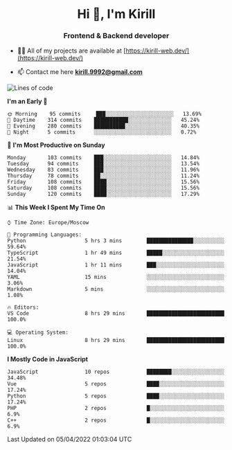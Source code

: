 <h1 align="center">Hi 👋, I'm Kirill</h1>
<h3 align="center">Frontend & Backend developer</h3>

- 👨‍💻 All of my projects are available at [https://kirill-web.dev/](https://kirill-web.dev/)

- 📫 Contact me here **kirill.9992@gmail.com**











<!--START_SECTION:waka-->
![Lines of code](https://img.shields.io/badge/From%20Hello%20World%20I%27ve%20Written-474%20Thousand%20lines%20of%20code-blue)

**I'm an Early 🐤** 

```text
🌞 Morning    95 commits     ███░░░░░░░░░░░░░░░░░░░░░░   13.69% 
🌆 Daytime    314 commits    ███████████░░░░░░░░░░░░░░   45.24% 
🌃 Evening    280 commits    ██████████░░░░░░░░░░░░░░░   40.35% 
🌙 Night      5 commits      ░░░░░░░░░░░░░░░░░░░░░░░░░   0.72%

```
📅 **I'm Most Productive on Sunday** 

```text
Monday       103 commits    ███░░░░░░░░░░░░░░░░░░░░░░   14.84% 
Tuesday      94 commits     ███░░░░░░░░░░░░░░░░░░░░░░   13.54% 
Wednesday    83 commits     ███░░░░░░░░░░░░░░░░░░░░░░   11.96% 
Thursday     78 commits     ██░░░░░░░░░░░░░░░░░░░░░░░   11.24% 
Friday       108 commits    ████░░░░░░░░░░░░░░░░░░░░░   15.56% 
Saturday     108 commits    ████░░░░░░░░░░░░░░░░░░░░░   15.56% 
Sunday       120 commits    ████░░░░░░░░░░░░░░░░░░░░░   17.29%

```


📊 **This Week I Spent My Time On** 

```text
⌚︎ Time Zone: Europe/Moscow

💬 Programming Languages: 
Python                   5 hrs 3 mins        ███████████████░░░░░░░░░░   59.64% 
TypeScript               1 hr 49 mins        █████░░░░░░░░░░░░░░░░░░░░   21.54% 
JavaScript               1 hr 11 mins        ███░░░░░░░░░░░░░░░░░░░░░░   14.04% 
YAML                     15 mins             ░░░░░░░░░░░░░░░░░░░░░░░░░   3.06% 
Markdown                 5 mins              ░░░░░░░░░░░░░░░░░░░░░░░░░   1.08%

🔥 Editors: 
VS Code                  8 hrs 29 mins       █████████████████████████   100.0%

💻 Operating System: 
Linux                    8 hrs 29 mins       █████████████████████████   100.0%

```

**I Mostly Code in JavaScript** 

```text
JavaScript               10 repos            ████████░░░░░░░░░░░░░░░░░   34.48% 
Vue                      5 repos             ████░░░░░░░░░░░░░░░░░░░░░   17.24% 
Python                   5 repos             ████░░░░░░░░░░░░░░░░░░░░░   17.24% 
PHP                      2 repos             █░░░░░░░░░░░░░░░░░░░░░░░░   6.9% 
C++                      2 repos             █░░░░░░░░░░░░░░░░░░░░░░░░   6.9%

```



 Last Updated on 05/04/2022 01:03:04 UTC
<!--END_SECTION:waka-->
